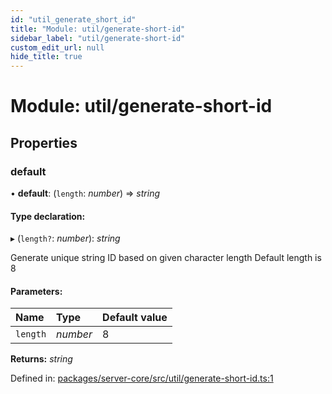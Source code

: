 ```yaml
---
id: "util_generate_short_id"
title: "Module: util/generate-short-id"
sidebar_label: "util/generate-short-id"
custom_edit_url: null
hide_title: true
---
```


# Module: util/generate-short-id

## Properties

### default

• **default**: (`length`: *number*) => *string*

#### Type declaration:

▸ (`length?`: *number*): *string*

Generate unique string ID based on given character length
Default length is 8

#### Parameters:

Name | Type | Default value |
:------ | :------ | :------ |
`length` | *number* | 8 |

**Returns:** *string*

Defined in: [packages/server-core/src/util/generate-short-id.ts:1](https://github.com/xr3ngine/xr3ngine/blob/673ad6a5f/packages/server-core/src/util/generate-short-id.ts#L1)
